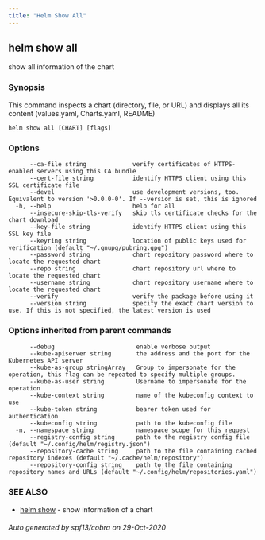 ```yaml
---
title: "Helm Show All"
---
```


## helm show all

show all information of the chart

### Synopsis


This command inspects a chart (directory, file, or URL) and displays all its content
(values.yaml, Charts.yaml, README)


```
helm show all [CHART] [flags]
```

### Options

```
      --ca-file string             verify certificates of HTTPS-enabled servers using this CA bundle
      --cert-file string           identify HTTPS client using this SSL certificate file
      --devel                      use development versions, too. Equivalent to version '>0.0.0-0'. If --version is set, this is ignored
  -h, --help                       help for all
      --insecure-skip-tls-verify   skip tls certificate checks for the chart download
      --key-file string            identify HTTPS client using this SSL key file
      --keyring string             location of public keys used for verification (default "~/.gnupg/pubring.gpg")
      --password string            chart repository password where to locate the requested chart
      --repo string                chart repository url where to locate the requested chart
      --username string            chart repository username where to locate the requested chart
      --verify                     verify the package before using it
      --version string             specify the exact chart version to use. If this is not specified, the latest version is used
```

### Options inherited from parent commands

```
      --debug                       enable verbose output
      --kube-apiserver string       the address and the port for the Kubernetes API server
      --kube-as-group stringArray   Group to impersonate for the operation, this flag can be repeated to specify multiple groups.
      --kube-as-user string         Username to impersonate for the operation
      --kube-context string         name of the kubeconfig context to use
      --kube-token string           bearer token used for authentication
      --kubeconfig string           path to the kubeconfig file
  -n, --namespace string            namespace scope for this request
      --registry-config string      path to the registry config file (default "~/.config/helm/registry.json")
      --repository-cache string     path to the file containing cached repository indexes (default "~/.cache/helm/repository")
      --repository-config string    path to the file containing repository names and URLs (default "~/.config/helm/repositories.yaml")
```

### SEE ALSO

* [helm show](helm_show.md)	 - show information of a chart

###### Auto generated by spf13/cobra on 29-Oct-2020
